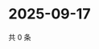 # 2025-09-17

共 0 条

<!-- BEGIN ZHIHUQUESTIONS -->
<!-- 最后更新时间 Wed Sep 17 2025 22:11:04 GMT+0800 (China Standard Time) -->

<!-- END ZHIHUQUESTIONS -->
